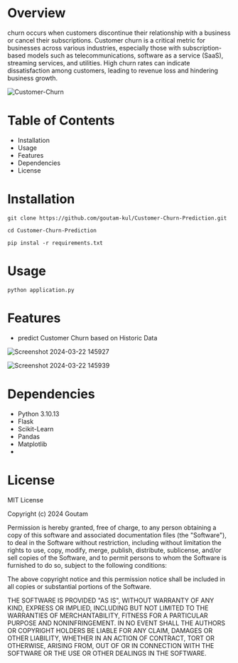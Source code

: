 # Overview 
churn occurs when customers discontinue their relationship with a business or cancel their subscriptions.
Customer churn is a critical metric for businesses across various industries, especially those with subscription-based models such as telecommunications, software as a service (SaaS), streaming services, and utilities. High churn rates can indicate dissatisfaction among customers, leading to revenue loss and hindering business growth.

![Customer-Churn](https://github.com/goutam-kul/Customer-Churn-Prediction/assets/141641488/9098d6fe-7015-4e41-ac23-f562c559c2ac)


# Table of Contents
- Installation
- Usage
- Features
- Dependencies
- License

# Installation
``git clone https://github.com/goutam-kul/Customer-Churn-Prediction.git``

``cd Customer-Churn-Prediction``

``pip instal -r requirements.txt``

# Usage

``python application.py ``

# Features
- predict Customer Churn based on Historic Data

![Screenshot 2024-03-22 145927](https://github.com/goutam-kul/Customer-Churn-Prediction/assets/141641488/b333a13b-21c6-493e-926e-b41d659047fc)

![Screenshot 2024-03-22 145939](https://github.com/goutam-kul/Customer-Churn-Prediction/assets/141641488/303441cc-6d12-4bc5-8c0f-57c7917bf3c5)


# Dependencies 
- Python 3.10.13
- Flask
- Scikit-Learn
- Pandas
- Matplotlib
- 
# License 

MIT License

Copyright (c) 2024 Goutam 

Permission is hereby granted, free of charge, to any person obtaining a copy
of this software and associated documentation files (the "Software"), to deal
in the Software without restriction, including without limitation the rights
to use, copy, modify, merge, publish, distribute, sublicense, and/or sell
copies of the Software, and to permit persons to whom the Software is
furnished to do so, subject to the following conditions:

The above copyright notice and this permission notice shall be included in all
copies or substantial portions of the Software.

THE SOFTWARE IS PROVIDED "AS IS", WITHOUT WARRANTY OF ANY KIND, EXPRESS OR
IMPLIED, INCLUDING BUT NOT LIMITED TO THE WARRANTIES OF MERCHANTABILITY,
FITNESS FOR A PARTICULAR PURPOSE AND NONINFRINGEMENT. IN NO EVENT SHALL THE
AUTHORS OR COPYRIGHT HOLDERS BE LIABLE FOR ANY CLAIM, DAMAGES OR OTHER
LIABILITY, WHETHER IN AN ACTION OF CONTRACT, TORT OR OTHERWISE, ARISING FROM,
OUT OF OR IN CONNECTION WITH THE SOFTWARE OR THE USE OR OTHER DEALINGS IN THE
SOFTWARE.
